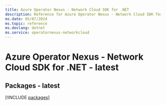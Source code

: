 ```yaml
---
title: Azure Operator Nexus - Network Cloud SDK for .NET
description: Reference for Azure Operator Nexus - Network Cloud SDK for .NET
ms.date: 05/07/2024
ms.topic: reference
ms.devlang: dotnet
ms.service: operatornexus-networkcloud
---
```

# Azure Operator Nexus - Network Cloud SDK for .NET - latest
## Packages - latest
[!INCLUDE [packages](operator-nexus---network-cloud-index.md)]